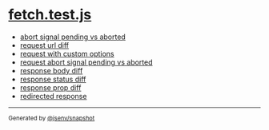 # [fetch.test.js](../fetch.test.js)


- [abort signal pending vs aborted](abort_signal_pending_vs_aborted/abort_signal_pending_vs_aborted.md)
- [request url diff](request_url_diff/request_url_diff.md)
- [request with custom options](request_with_custom_options/request_with_custom_options.md)
- [request abort signal pending vs aborted](request_abort_signal_pending_vs_aborted/request_abort_signal_pending_vs_aborted.md)
- [response body diff](response_body_diff/response_body_diff.md)
- [response status diff](response_status_diff/response_status_diff.md)
- [response prop diff](response_prop_diff/response_prop_diff.md)
- [redirected response](redirected_response/redirected_response.md)

---

<sub>
  Generated by <a href="https://github.com/jsenv/core/tree/main/packages/independent/snapshot">@jsenv/snapshot</a>
</sub>
